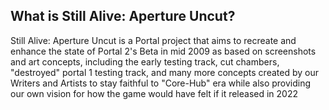 ## What is Still Alive: Aperture Uncut?

Still Alive: Aperture Uncut is a Portal project that aims to recreate and enhance the state of Portal 2's Beta in mid 2009 as based on screenshots and art concepts, including the early testing track, cut chambers, "destroyed" portal 1 testing track, and many more concepts created by our Writers and Artists to stay faithful to "Core-Hub" era while also providing our own vision for how the game would have felt if it released in 2022
